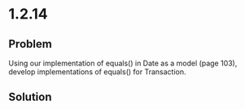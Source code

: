 # 1.2.14

## Problem

Using our implementation of equals() in Date as a model (page 103), develop implementations of equals() for Transaction.

## Solution
